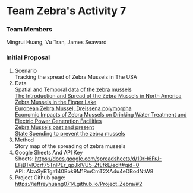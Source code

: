 # Team Zebra's Activity 7

### Team Members
Mingrui Huang, Vu Tran, James Seaward

### Initial Proposal
1. Scenario
<br>Tracking the spread of Zebra Mussels in The USA 
2. Data
<br>[Spatial and Temporal data of the zebra mussels](https://nas.er.usgs.gov/queries/collectioninfo.aspx?SpeciesID=5)
<br>[The Introduction and Spread of the Zebra Mussels in North America](http://csu.edu/cerc/documents/TheIntroductionandSpreadoftheZebraMusselinNorthAmerica.pdf)
<br>[Zebra Mussels in the Finger Lake](https://esajournals.onlinelibrary.wiley.com/doi/10.1890/080020)
<br>[European Zebra Mussel, Dreissena polymorpha](https://congressional-proquest-com.colorado.idm.oclc.org/congressional/result/pqpresultpage.gispdfhitspanel.pdflink/$2fapp-bin$2fgis-congresearch$2f8$2fe$2f8$2f9$2fcrs-1990-enr-0016_from_1_to_14.pdf/entitlementkeys=1234%7Capp-gis%7Ccongresearch%7Ccrs-1990-enr-0016)
<br>[Economic Impacts of Zebra Mussels on Drinking Water Treatment and Electric Power Generation Facilities](https://link-springer-com.colorado.idm.oclc.org/article/10.1007%2Fs00267-006-0296-5)
<br>[Zebra Mussels past and present](https://cpw.state.co.us/PublishingImages/ANS/current_zm_quag_map.jpg)
<br>[State Spending to prevent the zebra mussels](https://www.fws.gov/anstaskforce/QZAP/QZAP_FINAL_Feb2010.pdf)
3. Method
<br>Story map of the spreading of zebra mussels
4. Google Sheets And API Key
<br> Sheets: https://docs.google.com/spreadsheets/d/10rH6FrJ-EFjBTvlOcrf75TnlPEr_gpJklVU5-ZfEfkE/edit#gid=0
<br> API: AIzaSyBTga140Bok9M1RmCmT2XA4u4eDBodNtW8
5. Project Github page: https://jeffreyhuang0714.github.io/Project_Zebra/#2





